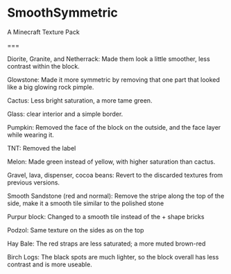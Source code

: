 # SmoothSymmetric
A Minecraft Texture Pack

===

Diorite, Granite, and Netherrack:
Made them look a little smoother, less contrast within the block.

Glowstone:
Made it more symmetric by removing that one part that looked like a big glowing rock pimple.

Cactus: 
Less bright saturation, a more tame green.

Glass: 
clear interior and a simple border.

Pumpkin: 
Removed the face of the block on the outside, and the face layer while wearing it.

TNT: 
Removed the label

Melon:
Made green instead of yellow, with higher saturation than cactus.

Gravel, lava, dispenser, cocoa beans:
Revert to the discarded textures from previous versions.

Smooth Sandstone (red and normal): 
Remove the stripe along the top of the side, make it a smooth tile similar to the polished stone

Purpur block:
Changed to a smooth tile instead of the + shape bricks 

Podzol:
Same texture on the sides as on the top

Hay Bale:
The red straps are less saturated; a more muted brown-red 

Birch Logs:
The black spots are much lighter, so the block overall has less contrast and is more useable.